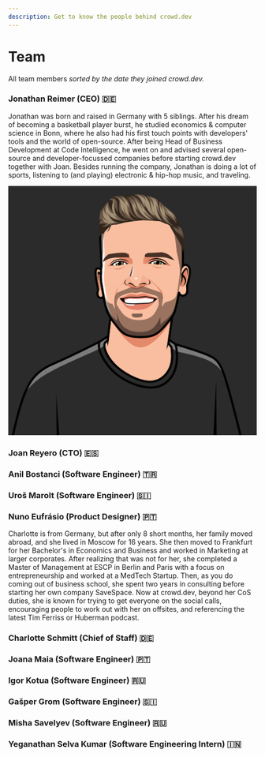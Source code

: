 ```yaml
---
description: Get to know the people behind crowd.dev
---
```


# Team

All team members _sorted by the date they joined crowd.dev._

### Jonathan Reimer (CEO) 🇩🇪

Jonathan was born and raised in Germany with 5 siblings. After his dream of becoming a basketball player burst, he studied economics & computer science in Bonn, where he also had his first touch points with developers' tools and the world of open-source. After being Head of Business Development at Code Intelligence, he went on and advised several open-source and developer-focussed companies before starting crowd.dev together with Joan. Besides running the company, Jonathan is doing a lot of sports, listening to (and playing) electronic & hip-hop music, and traveling.

![](../.gitbook/assets/jonathan-cartoon-bg.png)

### Joan Reyero (CTO) 🇪🇸

### Anil Bostanci (Software Engineer) 🇹🇷

### Uroš Marolt (Software Engineer) 🇸🇮

### Nuno Eufrásio (Product Designer) 🇵🇹

Charlotte is from Germany, but after only 8 short months, her family moved abroad, and she lived in Moscow for 16 years. She then moved to Frankfurt for her Bachelor's in Economics and Business and worked in Marketing at larger corporates. After realizing that was not for her, she completed a Master of Management at ESCP in Berlin and Paris with a focus on entrepreneurship and worked at a MedTech Startup. Then, as you do coming out of business school, she spent two years in consulting before starting her own company SaveSpace. Now at crowd.dev, beyond her CoS duties, she is known for trying to get everyone on the social calls, encouraging people to work out with her on offsites, and referencing the latest Tim Ferriss or Huberman podcast.&#x20;

### Charlotte Schmitt (Chief of Staff) 🇩🇪

### Joana Maia (Software Engineer) 🇵🇹

### Igor Kotua (Software Engineer) 🇷🇺

### Gašper Grom (Software Engineer) 🇸🇮

### Misha Savelyev (Software Engineer) 🇷🇺

### Yeganathan Selva Kumar (Software Engineering Intern) 🇮🇳

